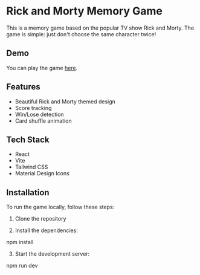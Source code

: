 # Rick and Morty Memory Game

This is a memory game based on the popular TV show Rick and Morty. The game is simple: just don't choose the same character twice!

## Demo

You can play the game [here](https://rick-and-morty-memory-game-three.vercel.app/).

## Features

- Beautiful Rick and Morty themed design
- Score tracking
- Win/Lose detection
- Card shuffle animation

## Tech Stack

- React
- Vite
- Tailwind CSS
- Material Design Icons

## Installation

To run the game locally, follow these steps:

1. Clone the repository

2. Install the dependencies:

npm install

3. Start the development server:

npm run dev
